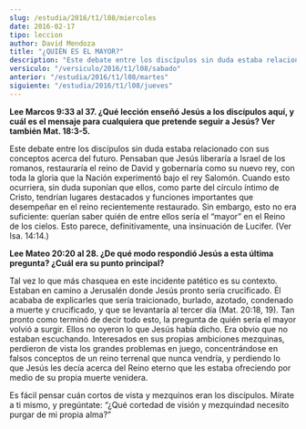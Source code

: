 ```yaml
---
slug: /estudia/2016/t1/l08/miercoles
date: 2016-02-17
tipo: leccion
author: David Mendoza
title: "¿QUIÉN ES EL MAYOR?"
description: "Este debate entre los discípulos sin duda estaba relacionado con sus conceptos acerca del futuro. Pensaban que Jesús liberaría a Israel de los romanos, restauraría el reino de David y gobernaría como su nuevo rey, con toda la gloria que la Nación experimentó bajo el rey Salomón."
versiculo: "/versiculo/2016/t1/l08/sabado"
anterior: "/estudia/2016/t1/l08/martes"
siguiente: "/estudia/2016/t1/l08/jueves"
---
```


**Lee Marcos 9:33 al 37. ¿Qué lección enseñó Jesús a los discípulos aquí, y cuál es el mensaje para cualquiera que pretende seguir a Jesús? Ver también Mat. 18:3-5.**

Este debate entre los discípulos sin duda estaba relacionado con sus conceptos acerca del futuro. Pensaban que Jesús liberaría a Israel de los romanos, restauraría el reino de David y gobernaría como su nuevo rey, con toda la gloria que la Nación experimentó bajo el rey Salomón. Cuando esto ocurriera, sin duda suponían que ellos, como parte del círculo íntimo de Cristo, tendrían lugares destacados y funciones importantes que desempeñar en el reino recientemente restaurado. Sin embargo, esto no era suficiente: querían saber quién de entre ellos sería el “mayor” en el Reino de los cielos. Esto parece, definitivamente, una insinuación de Lucifer. (Ver Isa. 14:14.)

**Lee Mateo 20:20 al 28. ¿De qué modo respondió Jesús a esta última pregunta? ¿Cuál era su punto principal?**

Tal vez lo que más chasquea en este incidente patético es su contexto. Estaban en camino a Jerusalén donde Jesús pronto sería crucificado. Él acababa de explicarles que sería traicionado, burlado, azotado, condenado a muerte y crucificado, y que se levantaría al tercer día (Mat. 20:18, 19). Tan pronto como terminó de decir todo esto, la pregunta de quién sería el mayor volvió a surgir. Ellos no oyeron lo que Jesús había dicho. Era obvio que no estaban escuchando. Interesados en sus propias ambiciones mezquinas, perdieron de vista los grandes problemas en juego, concentrándose en falsos conceptos de un reino terrenal que nunca vendría, y perdiendo lo que Jesús les decía acerca del Reino eterno que les estaba ofreciendo por medio de su propia muerte venidera.

Es fácil pensar cuán cortos de vista y mezquinos eran los discípulos. Mírate a ti mismo, y pregúntate: “¿Qué cortedad de visión y mezquindad necesito purgar de mi propia alma?”
